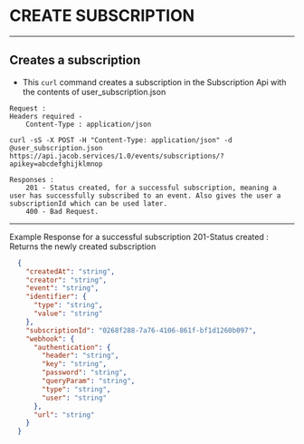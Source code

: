 # CREATE SUBSCRIPTION

---
Creates a subscription
---

* This `curl` command creates a subscription in the Subscription Api with the contents of user_subscription.json
```
Request :
Headers required - 
    Content-Type : application/json

curl -sS -X POST -H "Content-Type: application/json" -d @user_subscription.json  https://api.jacob.services/1.0/events/subscriptions/?apikey=abcdefghijklmnop

```

``` 
Responses :
    201 - Status created, for a successful subscription, meaning a user has successfully subscribed to an event. Also gives the user a subscriptionId which can be used later.
    400 - Bad Request.
```
--------------------------------------------------------------------------------------
Example Response for a successful subscription 201-Status created : Returns the newly created subscription

```json
  {
    "createdAt": "string",
    "creator": "string",
    "event": "string",
    "identifier": {
      "type": "string",
      "value": "string"
    },
    "subscriptionId": "0268f288-7a76-4106-861f-bf1d1260b097",
    "webhook": {
      "authentication": {
        "header": "string",
        "key": "string",
        "password": "string",
        "queryParam": "string",
        "type": "string",
        "user": "string"
      },
      "url": "string"
    }
  }
```